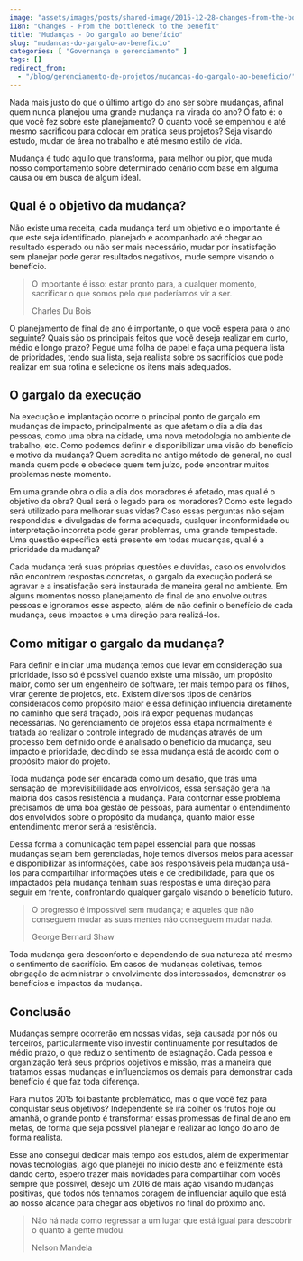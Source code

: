```yaml
---
image: "assets/images/posts/shared-image/2015-12-28-changes-from-the-bottleneck-to-the-benefit.jpg"
i18n: "Changes - From the bottleneck to the benefit"
title: "Mudanças - Do gargalo ao benefício"
slug: "mudancas-do-gargalo-ao-beneficio"
categories: [ "Governança e gerenciamento" ]
tags: []
redirect_from:
  - "/blog/gerenciamento-de-projetos/mudancas-do-gargalo-ao-beneficio/"
---
```

Nada mais justo do que o último artigo do ano ser sobre mudanças, afinal quem nunca planejou uma grande mudança na virada do ano? O fato é: o que você fez sobre este planejamento? O quanto você se empenhou e até mesmo sacrificou para colocar em prática seus projetos? Seja visando estudo, mudar de área no trabalho e até mesmo estilo de vida.

Mudança é tudo aquilo que transforma, para melhor ou pior, que muda nosso comportamento sobre determinado cenário com base em alguma causa ou em busca de algum ideal.

## Qual é o objetivo da mudança?

Não existe uma receita, cada mudança terá um objetivo e o importante é que este seja identificado, planejado e acompanhado até chegar ao resultado esperado ou não ser mais necessário, mudar por insatisfação sem planejar pode gerar resultados negativos, mude sempre visando o benefício.

<blockquote class="blockquote">
  <p class="mb-2 text-right">O importante é isso: estar pronto para, a qualquer momento, sacrificar o que somos pelo que poderíamos vir a ser.</p>
  <p class="blockquote-footer text-right">Charles Du Bois</p>
</blockquote>

O planejamento de final de ano é importante, o que você espera para o ano seguinte? Quais são os principais feitos que você deseja realizar em curto, médio e longo prazo? Pegue uma folha de papel e faça uma pequena lista de prioridades, tendo sua lista, seja realista sobre os sacrifícios que pode realizar em sua rotina e selecione os itens mais adequados.

## O gargalo da execução

Na execução e implantação ocorre o principal ponto de gargalo em mudanças de impacto, principalmente as que afetam o dia a dia das pessoas, como uma obra na cidade, uma nova metodologia no ambiente de trabalho, etc. Como podemos definir e disponibilizar uma visão do benefício e motivo da mudança? Quem acredita no antigo método de general, no qual manda quem pode e obedece quem tem juízo, pode encontrar muitos problemas neste momento.

Em uma grande obra o dia a dia dos moradores é afetado, mas qual é o objetivo da obra? Qual será o legado para os moradores? Como este legado será utilizado para melhorar suas vidas? Caso essas perguntas não sejam respondidas e divulgadas de forma adequada, qualquer inconformidade ou interpretação incorreta pode gerar problemas, uma grande tempestade. Uma questão específica está presente em todas mudanças, qual é a prioridade da mudança?

Cada mudança terá suas próprias questões e dúvidas, caso os envolvidos não encontrem respostas concretas, o gargalo da execução poderá se agravar e a insatisfação será instaurada de maneira geral no ambiente. Em alguns momentos nosso planejamento de final de ano envolve outras pessoas e ignoramos esse aspecto, além de não definir o benefício de cada mudança, seus impactos e uma direção para realizá-los.

## Como mitigar o gargalo da mudança?

Para definir e iniciar uma mudança temos que levar em consideração sua prioridade, isso só é possível quando existe uma missão, um propósito maior, como ser um engenheiro de software, ter mais tempo para os filhos, virar gerente de projetos, etc. Existem diversos tipos de cenários considerados como propósito maior e essa definição influencia diretamente no caminho que será traçado, pois irá expor pequenas mudanças necessárias. No gerenciamento de projetos essa etapa normalmente é tratada ao realizar o controle integrado de mudanças através de um processo bem definido onde é analisado o benefício da mudança, seu impacto e prioridade, decidindo se essa mudança está de acordo com o propósito maior do projeto.

Toda mudança pode ser encarada como um desafio, que trás uma sensação de imprevisibilidade aos envolvidos, essa sensação gera na maioria dos casos resistência à mudança. Para contornar esse problema precisamos de uma boa gestão de pessoas, para aumentar o entendimento dos envolvidos sobre o propósito da mudança, quanto maior esse entendimento menor será a resistência.

Dessa forma a comunicação tem papel essencial para que nossas mudanças sejam bem gerenciadas, hoje temos diversos meios para acessar e disponibilizar as informações, cabe aos responsáveis pela mudança usá-los para compartilhar informações úteis e de credibilidade, para que os impactados pela mudança tenham suas respostas e uma direção para seguir em frente, confrontando qualquer gargalo visando o benefício futuro.

<blockquote class="blockquote">
  <p class="mb-2 text-right">O progresso é impossível sem mudança; e aqueles que não conseguem mudar as suas mentes não conseguem mudar nada.</p>
  <p class="blockquote-footer text-right">George Bernard Shaw</p>
</blockquote>

Toda mudança gera desconforto e dependendo de sua natureza até mesmo o sentimento de sacrifício. Em casos de mudanças coletivas, temos obrigação de administrar o envolvimento dos interessados, demonstrar os benefícios e impactos da mudança.

## Conclusão

Mudanças sempre ocorrerão em nossas vidas, seja causada por nós ou terceiros, particularmente viso investir continuamente por resultados de médio prazo, o que reduz o sentimento de estagnação. Cada pessoa e organização terá seus próprios objetivos e missão, mas a maneira que tratamos essas mudanças e influenciamos os demais para demonstrar cada benefício é que faz toda diferença.

Para muitos 2015 foi bastante problemático, mas o que você fez para conquistar seus objetivos? Independente se irá colher os frutos hoje ou amanhã, o grande ponto é transformar essas promessas de final de ano em metas, de forma que seja possível planejar e realizar ao longo do ano de forma realista.

Esse ano consegui dedicar mais tempo aos estudos, além de experimentar novas tecnologias, algo que planejei no início deste ano e felizmente está dando certo, espero trazer mais novidades para compartilhar com vocês sempre que possível, desejo um 2016 de mais ação visando mudanças positivas, que todos nós tenhamos coragem de influenciar aquilo que está ao nosso alcance para chegar aos objetivos no final do próximo ano.

<blockquote class="blockquote">
  <p class="mb-2 text-right">Não há nada como regressar a um lugar que está igual para descobrir o quanto a gente mudou.</p>
  <p class="blockquote-footer text-right">Nelson Mandela</p>
</blockquote>
